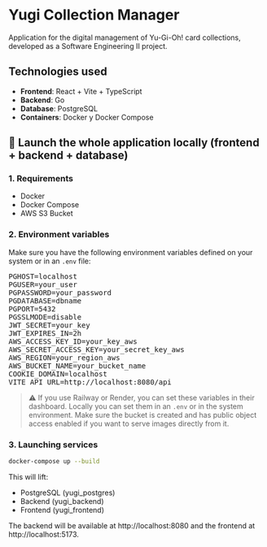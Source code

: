 # Yugi Collection Manager

Application for the digital management of Yu-Gi-Oh! card collections, developed as a Software Engineering II project.

## Technologies used

- **Frontend**: React + Vite + TypeScript
- **Backend**: Go
- **Database**: PostgreSQL
- **Containers**: Docker y Docker Compose

## 🚀 Launch the whole application locally (frontend + backend + database)

### 1. Requirements

- Docker
- Docker Compose
- AWS S3 Bucket

### 2. Environment variables

Make sure you have the following environment variables defined on your system or in an `.env` file:

<pre>
PGHOST=localhost
PGUSER=your_user
PGPASSWORD=your_password
PGDATABASE=dbname
PGPORT=5432
PGSSLMODE=disable
JWT_SECRET=your_key
JWT_EXPIRES_IN=2h
AWS_ACCESS_KEY_ID=your_key_aws
AWS_SECRET_ACCESS_KEY=your_secret_key_aws
AWS_REGION=your_region_aws
AWS_BUCKET_NAME=your_bucket_name
COOKIE_DOMAIN=localhost
VITE_API_URL=http://localhost:8080/api
</pre>

> ⚠️ If you use Railway or Render, you can set these variables in their dashboard. Locally you can set them in an `.env` or in the system environment. Make sure the bucket is created and has public object access enabled if you want to serve images directly from it.

### 3. Launching services

```bash
docker-compose up --build
```

This will lift:

- PostgreSQL (yugi_postgres)
- Backend (yugi_backend)
- Frontend (yugi_frontend)

The backend will be available at http://localhost:8080 and the frontend at http://localhost:5173.
